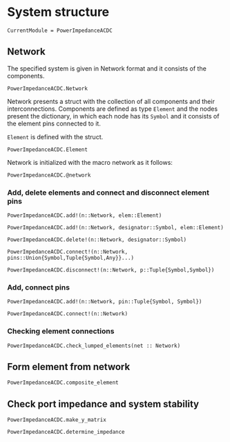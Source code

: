 # System structure

```@meta
CurrentModule = PowerImpedanceACDC
```

## Network
The specified system is given in Network format and it consists of the components.
```@docs
PowerImpedanceACDC.Network
```

Network presents a struct with the collection of all components and their interconnections. Components are defined as type `Element` and the nodes present the dictionary, in which each node has its `Symbol` and it consists of the element pins connected to it.

`Element` is defined with the struct.
```@docs
PowerImpedanceACDC.Element
```

Network is initialized with the macro network as it follows:
```@docs
PowerImpedanceACDC.@network
```

### Add, delete elements and connect and disconnect element pins
```@docs
PowerImpedanceACDC.add!(n::Network, elem::Element)
```

```@docs
PowerImpedanceACDC.add!(n::Network, designator::Symbol, elem::Element)
```

```@docs
PowerImpedanceACDC.delete!(n::Network, designator::Symbol)
```

```@docs
PowerImpedanceACDC.connect!(n::Network, pins::Union{Symbol,Tuple{Symbol,Any}}...)
```

```@docs
PowerImpedanceACDC.disconnect!(n::Network, p::Tuple{Symbol,Symbol})
```



### Add, connect pins
```@docs
PowerImpedanceACDC.add!(n::Network, pin::Tuple{Symbol, Symbol})
```

```@docs
PowerImpedanceACDC.connect!(n::Network)
```

### Checking element connections
```@docs
PowerImpedanceACDC.check_lumped_elements(net :: Network)
```

## Form element from network
```@docs
PowerImpedanceACDC.composite_element
```

## Check port impedance and system stability
```@docs
PowerImpedanceACDC.make_y_matrix 
```

```@docs
PowerImpedanceACDC.determine_impedance
```
